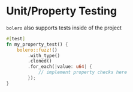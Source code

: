 # Unit/Property Testing

`bolero` also supports tests inside of the project

```rust
#[test]
fn my_property_test() {
    bolero::fuzz!()
        .with_type()
        .cloned()
        .for_each(|value: u64| {
            // implement property checks here
        });
}
```
